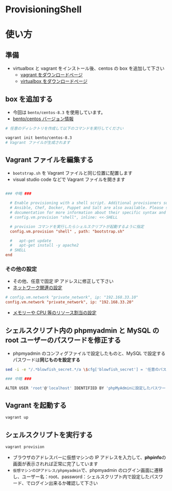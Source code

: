 # ProvisioningShell

# 使い方

## 準備

- virtualbox と vagrant をインストール後、centos の box を追加して下さい
  - [vagrant をダウンロードページ](https://www.vagrantup.com/downloads)
  - [virtualbox をダウンロードページ](https://www.virtualbox.org/wiki/Downloads)

## box を追加する

- 今回は `bento/centos-8.3` を使用しています。
- [bento/centos バージョン情報](https://app.vagrantup.com/bento/boxes/centos-8.3)

```sh
# 任意のディレクトリを作成して以下のコマンドを実行してください

vagrant init bento/centos-8.3
# Vagrant ファイルが生成されます
```

## Vagrant ファイルを編集する

- `bootstrap.sh` を Vagrant ファイルと同じ位置に配置します
- visual studio code などで Vagrant ファイルを開きます

```ini

### 中略 ###

  # Enable provisioning with a shell script. Additional provisioners such as
  # Ansible, Chef, Docker, Puppet and Salt are also available. Please see the
  # documentation for more information about their specific syntax and use.
  # config.vm.provision "shell", inline: <<-SHELL

  # provision コマンドを実行したらシェルスクリプトが起動するように指定
  config.vm.provision "shell" , path: "bootstrap.sh"

  #   apt-get update
  #   apt-get install -y apache2
  # SHELL
end

```

### その他の設定

- その他、任意で固定 IP アドレスに修正して下さい
- [ネットワーク関連の設定](https://www.vagrantup.com/docs/networking/private_network#static-ip)

```ini
# config.vm.network "private_network", ip: "192.168.33.10"
config.vm.network "private_network", ip: "192.168.33.20"
```

- [メモリーや CPU 等のリソース割当の設定](https://www.vagrantup.com/docs/providers/virtualbox/configuration#vboxmanage-customizations)

## シェルスクリプト内の phpmyadmin と MySQL の root ユーザーのパスワードを修正する

- phpmyadmin のコンフィグファイルで設定したものと、MySQL で設定するパスワードは**同じものを設定する**

```sh
sed -i -e "/.*blowfish_secret.*/a \$cfg['blowfish_secret'] = '任意のパスワードを設定';" /usr/share/phpMyAdmin/config.inc.php

### 中略 ###

ALTER USER 'root'@'localhost' IDENTIFIED BY 'phpMyAdminに設定したパスワードと合わせる';
```

## Vagrant を起動する

```sh
vagrant up
```

## シェルスクリプトを実行する

```sh
vagrant provision
```

- ブラウザのアドレスバーに仮想マシンの IP アドレスを入力して、**phpinfo**の画面が表示されれば正常に完了しています
- `仮想マシンのIPアドレス/phpmyadmin`で、phpmyadmin のログイン画面に遷移し、ユーザー名：root、password：シェルスクリプト内で設定したパスワード、でログイン出来るか確認して下さい
